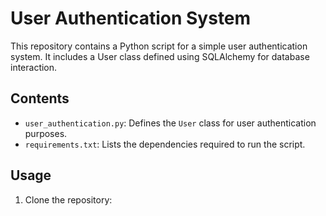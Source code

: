 # User Authentication System

This repository contains a Python script for a simple user authentication system. It includes a User class defined using SQLAlchemy for database interaction.

## Contents

- `user_authentication.py`: Defines the `User` class for user authentication purposes.
- `requirements.txt`: Lists the dependencies required to run the script.

## Usage

1. Clone the repository:

